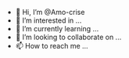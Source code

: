 - 👋 Hi, I’m @Amo-crise
- 👀 I’m interested in ...
- 🌱 I’m currently learning ...
- 💞️ I’m looking to collaborate on ...
- 📫 How to reach me ...

<!---
Amo-crise/Amo-crise is a new termux user
